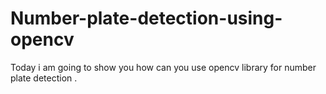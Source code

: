 # Number-plate-detection-using-opencv
Today i am going to show you how can you use opencv library for number plate detection .
